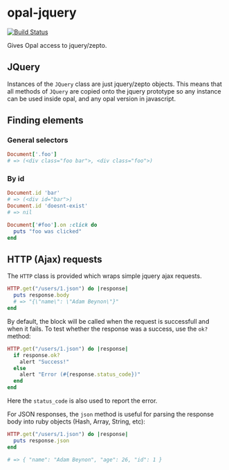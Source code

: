 # opal-jquery

[![Build Status](https://secure.travis-ci.org/adambeynon/opal-jquery.png?branch=master)](http://travis-ci.org/adambeynon/opal-jquery)

Gives Opal access to jquery/zepto.

## JQuery

Instances of the `JQuery` class are just jquery/zepto objects. This
means that all methods of `JQuery` are copied onto the jquery
prototype so any instance can be used inside opal, and any opal version
in javascript.

## Finding elements

### General selectors

```ruby
Document['.foo']
# => (<div class="foo bar">, <div class="foo">)
```

### By id

```ruby
Document.id 'bar'
# => (<div id="bar">)
Document.id 'doesnt-exist'
# => nil
```

```ruby
Document['#foo'].on :click do
  puts "foo was clicked"
end
```

## HTTP (Ajax) requests

The `HTTP` class is provided which wraps simple jquery ajax requests.

```ruby
HTTP.get("/users/1.json") do |response|
  puts response.body
  # => "{\"name\": \"Adam Beynon\"}"
end
```

By default, the block will be called when the request is successfull
and when it fails. To test whether the response was a success, use the
`ok?` method:

```ruby
HTTP.get("/users/1.json") do |response|
  if response.ok?
    alert "Success!"
  else
    alert "Error (#{response.status_code})"
  end
end
```

Here the `status_code` is also used to report the error.

For JSON responses, the `json` method is useful for parsing the response
body into ruby objects (Hash, Array, String, etc):

```ruby
HTTP.get("/users/1.json") do |response|
  puts response.json
end

# => { "name": "Adam Beynon", "age": 26, "id": 1 }
```